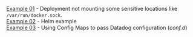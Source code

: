 [Example 01](example-01) - Deployment not mounting some sensitive locations like `/var/run/docker.sock`.   
[Example 02](example-02) - Helm example  
[Example 03](example-03) - Using Config Maps to pass Datadog configuration (*conf.d*)
